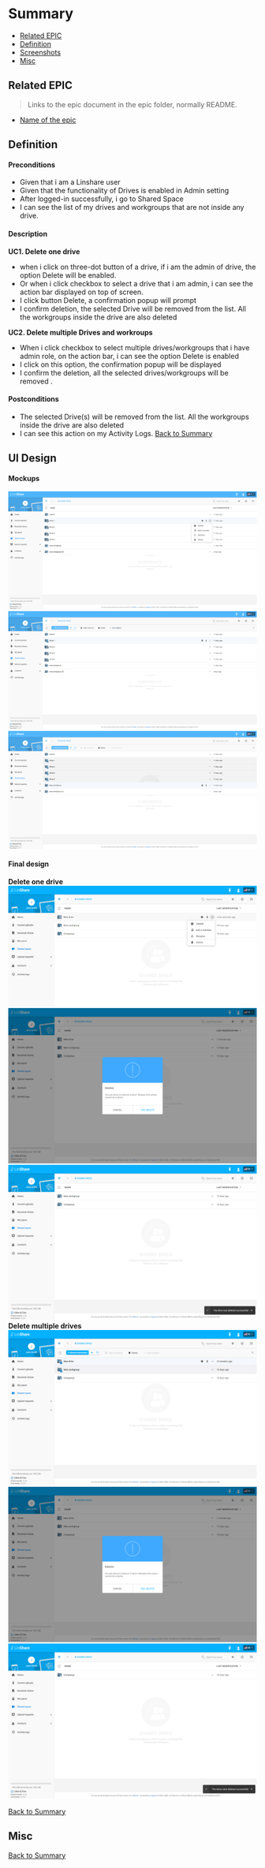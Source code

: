 # Summary

* [Related EPIC](#related-epic)
* [Definition](#definition)
* [Screenshots](#screenshots)
* [Misc](#misc)

## Related EPIC

> Links to the epic document in the epic folder, normally README.

* [Name of the epic](./README.md)

## Definition

#### Preconditions
*  Given that i am a Linshare user 
*  Given that the functionality of Drives is enabled in Admin setting
*  After logged-in successfully, i go to Shared Space 
*  I can see the list of my drives and workgroups that are not inside any drive.
#### Description
**UC1. Delete one drive**
*  when i click on three-dot button of a drive, if i am the admin of drive, the option Delete will be enabled. 
*  Or when i click checkbox to select a drive that i am admin, i can see the action bar displayed on top of screen.
*  I click button Delete, a confirmation popup will prompt
*  I confirm deletion, the selected Drive will be removed from the list. All the workgroups inside the drive are also deleted

**UC2. Delete multiple Drives and workroups**

*  When i click checkbox to select multiple drives/workgroups that i have admin role, on the action bar, i can see the option Delete is enabled
*  I click on this option, the confirmation popup will be displayed 
*  I confirm the deletion, all the selected drives/workgroups will be removed .


#### Postconditions
*  The selected Drive(s) will be removed from the list. All the workgroups inside the drive are also deleted 
*  I can see this action on my Activity Logs.
[Back to Summary](#summary)

## UI Design

#### Mockups
![story5](./mockups/5.1.png)
![story5](./mockups/5.2.png)
![story5](./mockups/5.3.png)
#### Final design
**Delete one drive**
![story5](./design/5.1.png)
![story5](./design/5.2.png)
![story5](./design/5.3.png)
**Delete multiple drives**
![story5](./design/5.4.png)
![story5](./design/5.5.png)
![story5](./design/5.6.png)

[Back to Summary](#summary)
## Misc

[Back to Summary](#summary)
